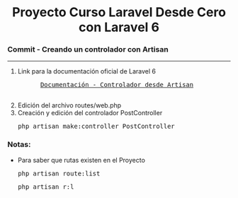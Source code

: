 
<h1 align="center">Proyecto Curso Laravel Desde Cero con Laravel 6</h1>
<h3><b>Commit -</b> <strong>Creando un controlador con Artisan</strong></h3>
<hr>
<ol>
  <li>
    <p>Link para la documentación oficial de Laravel 6</p>
    <pre>
      <a href="https://laravel.com/docs/6.x/controllers#single-action-controllers">Documentación - Controlador desde Artisan</a>
    </pre>
  </li>
  <!-- Instrucciones del commit -->
  <li>Edición del archivo routes/web.php</li>
  <li>
    Creación y edición del controlador PostController
    <pre>php artisan make:controller PostController</pre>
  </li>
</ol>

<!-- Notas -->
<h3><b>Notas:</b></h3>
<ul>
  <li>Para saber que rutas existen en el Proyecto
    <pre>php artisan route:list</pre>
    <pre>php artisan r:l</pre>
  </li>
</ul>


